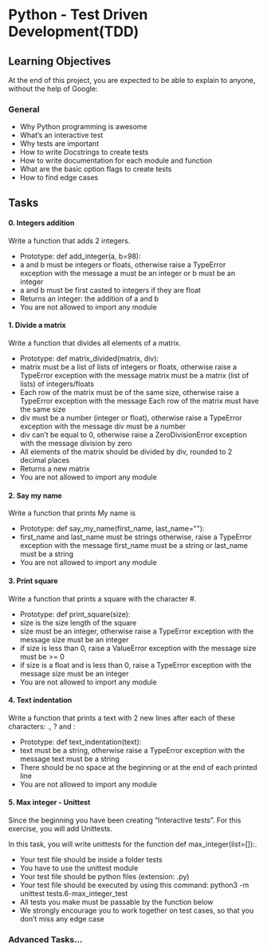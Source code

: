 # Python - Test Driven Development(TDD)

## Learning Objectives
At the end of this project, you are expected to be able to explain to anyone, without the help of Google:

### General

* Why Python programming is awesome
* What’s an interactive test
* Why tests are important
* How to write Docstrings to create tests
* How to write documentation for each module and function
* What are the basic option flags to create tests
* How to find edge cases

## Tasks

#### 0. Integers addition
Write a function that adds 2 integers.

* Prototype: def add_integer(a, b=98):
* a and b must be integers or floats, otherwise raise a TypeError exception with the message a must be an integer or b must be an integer
* a and b must be first casted to integers if they are float
* Returns an integer: the addition of a and b
* You are not allowed to import any module

#### 1. Divide a matrix
Write a function that divides all elements of a matrix.

* Prototype: def matrix_divided(matrix, div):
* matrix must be a list of lists of integers or floats, otherwise raise a TypeError exception with the message matrix must be a matrix (list of lists) of integers/floats
* Each row of the matrix must be of the same size, otherwise raise a TypeError exception with the message Each row of the matrix must have the same size
* div must be a number (integer or float), otherwise raise a TypeError exception with the message div must be a number
* div can’t be equal to 0, otherwise raise a ZeroDivisionError exception with the message division by zero
* All elements of the matrix should be divided by div, rounded to 2 decimal places
* Returns a new matrix
* You are not allowed to import any module

#### 2. Say my name
Write a function that prints My name is <first name> <last name>

* Prototype: def say_my_name(first_name, last_name=""):
* first_name and last_name must be strings otherwise, raise a TypeError exception with the message first_name must be a string or last_name must be a string
* You are not allowed to import any module

#### 3. Print square
Write a function that prints a square with the character #.

* Prototype: def print_square(size):
* size is the size length of the square
* size must be an integer, otherwise raise a TypeError exception with the message size must be an integer
* if size is less than 0, raise a ValueError exception with the message size must be >= 0
* if size is a float and is less than 0, raise a TypeError exception with the message size must be an integer
* You are not allowed to import any module

#### 4. Text indentation

Write a function that prints a text with 2 new lines after each of these characters: ., ? and :

* Prototype: def text_indentation(text):
* text must be a string, otherwise raise a TypeError exception with the message text must be a string
* There should be no space at the beginning or at the end of each printed line
* You are not allowed to import any module

#### 5. Max integer - Unittest
Since the beginning you have been creating “Interactive tests”. For this exercise, you will add Unittests.

In this task, you will write unittests for the function def max_integer(list=[]):.

* Your test file should be inside a folder tests
* You have to use the unittest module
* Your test file should be python files (extension: .py)
* Your test file should be executed by using this command: python3 -m unittest tests.6-max_integer_test
* All tests you make must be passable by the function below
* We strongly encourage you to work together on test cases, so that you don’t miss any edge case

### Advanced Tasks...